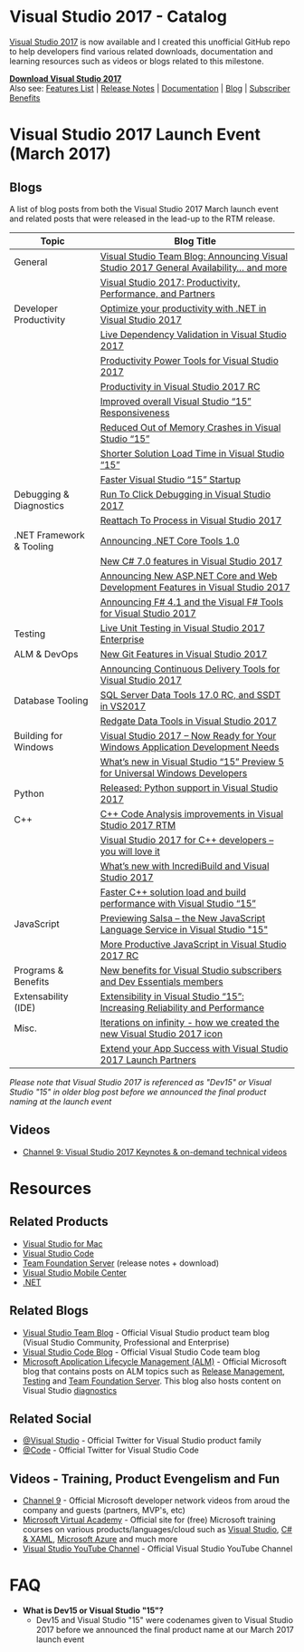 # Visual Studio 2017 - Catalog
[Visual Studio 2017](https://www.visualstudio.com) is now available and I created this unofficial GitHub repo to help developers find various related downloads, documentation and learning resources such as videos or blogs related to this milestone. 

[**Download Visual Studio 2017**](https://www.visualstudio.com/vs/whatsnew/)
<br>
Also see: [Features List](https://www.visualstudio.com/vs/features/) | [Release Notes](https://www.visualstudio.com/en-us/news/releasenotes/vs2017-relnotes)  | [Documentation](https://docs.microsoft.com/en-us/visualstudio/) | [Blog](https://blogs.msdn.microsoft.com/visualstudio/) | [Subscriber Benefits](https://my.visualstudio.com)

# Visual Studio 2017 Launch Event (March 2017)

## Blogs
A list of blog posts from both the Visual Studio 2017 March launch event and related posts that were released in the lead-up to the RTM release.

| Topic                     | Blog Title                                        |
|---------------------------|---------------------------------------------------|
| General                   | [Visual Studio Team Blog: Announcing Visual Studio 2017 General Availability… and more](https://blogs.msdn.microsoft.com/visualstudio/2017/03/07/announcing-visual-studio-2017-general-availability-and-more/) |
|                           | [Visual Studio 2017: Productivity, Performance, and Partners](https://blogs.msdn.microsoft.com/visualstudio/2017/03/07/visual-studio-2017-productivity-performance-and-partners/)
| Developer Productivity    | [Optimize your productivity with .NET in Visual Studio 2017](https://blogs.msdn.microsoft.com/visualstudio/2017/03/08/optimize-your-productivity-with-net-in-visual-studio-2017-2/) |
|                           | [Live Dependency Validation in Visual Studio 2017](https://blogs.msdn.microsoft.com/visualstudio/2016/11/28/more-productive-javascript-in-visual-studio-2017-rc)
|                           | [Productivity Power Tools for Visual Studio 2017](https://blogs.msdn.microsoft.com/visualstudio/2017/03/06/productivity-power-tools-for-visual-studio-2017/)
|                           | [Productivity in Visual Studio 2017 RC](https://blogs.msdn.microsoft.com/visualstudio/2016/11/28/productivity-in-visual-studio-2017-rc/)
|                           | [Improved overall Visual Studio “15” Responsiveness](https://blogs.msdn.microsoft.com/visualstudio/2016/10/14/improved-overall-visual-studio-15-responsiveness/) |
|                           | [Reduced Out of Memory Crashes in Visual Studio “15”](https://blogs.msdn.microsoft.com/visualstudio/2016/10/12/reduced-out-of-memory-crashes-in-visual-studio-15/) |
|                           | [Shorter Solution Load Time in Visual Studio “15”](https://blogs.msdn.microsoft.com/visualstudio/2016/10/11/shorter-solution-load-time-in-visual-studio-15/)|
|                           | [Faster Visual Studio “15” Startup](https://blogs.msdn.microsoft.com/visualstudio/2016/10/10/faster-visual-studio-15-startup/) |
| Debugging & Diagnostics   | [Run To Click Debugging in Visual Studio 2017](https://blogs.msdn.microsoft.com/visualstudioalm/2017/03/07/run-to-click-debugging-in-visual-studio-2017/)
|                           | [Reattach To Process in Visual Studio 2017](https://blogs.msdn.microsoft.com/visualstudioalm/2017/03/07/reattach-to-process-in-visual-studio-2017/) |
| .NET Framework & Tooling  | [Announcing .NET Core Tools 1.0](https://blogs.msdn.microsoft.com/dotnet/2017/03/07/announcing-net-core-tools-1-0/)
|                           | [New C# 7.0 features in Visual Studio 2017](https://blogs.msdn.microsoft.com/dotnet/2017/03/09/new-features-in-c-7-0/) |
|                           | [Announcing New ASP.NET Core and Web Development Features in Visual Studio 2017](https://blogs.msdn.microsoft.com/webdev/2017/03/07/announcing-visual-studio-2017/) |
|                           | [Announcing F# 4.1 and the Visual F# Tools for Visual Studio 2017](https://blogs.msdn.microsoft.com/dotnet/2017/03/07/announcing-f-4-1-and-the-visual-f-tools-for-visual-studio-2017-2/) |
| Testing                   | [Live Unit Testing in Visual Studio 2017 Enterprise](https://blogs.msdn.microsoft.com/visualstudio/2017/03/09/live-unit-testing-in-visual-studio-2017-enterprise/) |
| ALM & DevOps              | [New Git Features in Visual Studio 2017](https://blogs.msdn.microsoft.com/visualstudioalm/2017/03/06/new-git-features-in-visual-studio-2017/) |
|                           | [Announcing Continuous Delivery Tools for Visual Studio 2017](https://blogs.msdn.microsoft.com/visualstudioalm/2017/03/07/run-to-click-debugging-in-visual-studio-2017/)
| Database Tooling          | [SQL Server Data Tools 17.0 RC, and SSDT in VS2017](https://blogs.msdn.microsoft.com/ssdt/2017/03/10/sql-server-data-tools-17-0-rc-and-ssdt-in-vs2017/)|
|                           | [Redgate Data Tools in Visual Studio 2017](https://blogs.msdn.microsoft.com/visualstudio/)
| Building for Windows      | [Visual Studio 2017 – Now Ready for Your Windows Application Development Needs](https://blogs.windows.com/buildingapps/2017/03/07/visual-studio-2017-now-ready-windows-application-development-needs/)
|                           | [What’s new in Visual Studio “15” Preview 5 for Universal Windows Developers](https://blogs.msdn.microsoft.com/visualstudio/2016/10/06/whats-new-in-visual-studio-15-preview-5-for-universal-windows-developers/)
| Python                    | [Released: Python support in Visual Studio 2017](https://blogs.msdn.microsoft.com/pythonengineering/2017/03/07/python-support-in-vs2017/)
| C++                       | [C++ Code Analysis improvements in Visual Studio 2017 RTM](https://blogs.msdn.microsoft.com/vcblog/2017/03/07/c-code-analysis-improvements-in-visual-studio-2017-rtm/) |
|                           | [Visual Studio 2017 for C++ developers – you will love it](https://blogs.msdn.microsoft.com/vcblog/2017/03/07/visual-studio-2017-for-c-developers-you-will-love-it/) |
|                           | [What’s new with IncrediBuild and Visual Studio 2017](https://blogs.msdn.microsoft.com/vcblog/2017/03/13/whats-new-with-incredibuild-and-visual-studio-2017/) |
|                           | [Faster C++ solution load and build performance with Visual Studio “15”](https://blogs.msdn.microsoft.com/visualstudio/2016/10/13/faster-c-solution-load-and-build-performance-with-visual-studio-15/)
| JavaScript                | [Previewing Salsa – the New JavaScript Language Service in Visual Studio "15"](https://blogs.msdn.microsoft.com/visualstudio/2016/04/08/previewing-salsa-javascript-language-service-visual-studio-15/)
|                           | [More Productive JavaScript in Visual Studio 2017 RC](https://blogs.msdn.microsoft.com/visualstudio/2016/11/28/more-productive-javascript-in-visual-studio-2017-rc/)
| Programs & Benefits       | [New benefits for Visual Studio subscribers and Dev Essentials members](https://blogs.msdn.microsoft.com/visualstudio/2017/03/07/new-benefits-for-visual-studio-subscribers-and-dev-essentials-members/)
| Extensability (IDE)       | [Extensibility in Visual Studio “15”: Increasing Reliability and Performance](https://blogs.msdn.microsoft.com/visualstudio/2016/11/10/extensibility-in-visual-studio-15-increasing-reliability-and-performance/)
| Misc.                     | [Iterations on infinity - how we created the new Visual Studio 2017 icon](https://blogs.msdn.microsoft.com/visualstudio/2017/03/08/iterations-on-infinity/) |
|                           | [Extend your App Success with Visual Studio 2017 Launch Partners](https://blogs.msdn.microsoft.com/visualstudio/2017/03/07/extend-your-app-success-with-visual-studio-2017-launch-partners/)

_Please note that Visual Studio 2017 is referenced as "Dev15" or Visual Studio "15" in older blog post before we announced the final product naming at the launch event_

## Videos
* [Channel 9: Visual Studio 2017 Keynotes & on-demand technical videos](http://channel9.msdn.com/Events/Visual-Studio/Visual-Studio-2017-Launch/)

# Resources

## Related Products
* [Visual Studio for Mac](https://www.visualstudio.com/vs/visual-studio-mac/)
* [Visual Studio Code](https://code.visualstudio.com)
* [Team Foundation Server](https://www.visualstudio.com/en-us/news/releasenotes/tfs2017-relnotes) (release notes + download)
* [Visual Studio Mobile Center](https://mobile.azure.com/)
* [.NET](https://www.microsoft.com/net)

## Related Blogs
* [Visual Studio Team Blog](https://blogs.msdn.microsoft.com/visualstudio/) - Official Visual Studio product team blog (Visual Studio Community, Professional and Enterprise)
* [Visual Studio Code Blog](https://code.visualstudio.com/) - Official Visual Studio Code team blog
* [Microsoft Application Lifecycle Management (ALM)](https://blogs.msdn.microsoft.com/visualstudioalm/) - Official Microsoft blog that contains posts on ALM topics such as [Release Management](https://blogs.msdn.microsoft.com/visualstudioalm/tag/release-management/), [Testing](https://blogs.msdn.microsoft.com/visualstudioalm/tag/testing/) and [Team Foundation Server](https://blogs.msdn.microsoft.com/visualstudioalm/tag/team-foundation-server/). This blog also hosts content on Visual Studio [diagnostics](https://blogs.msdn.microsoft.com/visualstudioalm/tag/diagnostics/)

## Related Social
* [@Visual Studio](https://www.twitter.com/VisualStudio) - Official Twitter for Visual Studio product family
* [@Code](https://twitter.com/code) - Official Twitter for Visual Studio Code

## Videos - Training, Product Evengelism and Fun
* [Channel 9](https://channel9.msdn.com) - Official Microsoft developer network videos from aroud the company and guests (partners, MVP's, etc)
* [Microsoft Virtual Academy](https://mva.microsoft.com/) - Official site for (free) Microsoft training courses on various products/languages/cloud such as [Visual Studio](https://mva.microsoft.com/product-training/visual-studio-courses#!jobf=Developer&lang=1033), [C# & XAML](https://mva.microsoft.com/training-topics/c-app-development#!jobf=Developer&lang=1033), [Microsoft Azure](https://mva.microsoft.com/training-topics/cloud-app-development#!jobf=Developer&lang=1033) and much more
* [Visual Studio YouTube Channel](https://wwww.youtube.com/VisualStudio) - Official Visual Studio YouTube Channel

# FAQ

* **What is Dev15 or Visual Studio "15"?**
    * Dev15 and Visual Studio "15" were codenames given to Visual Studio 2017 before we announced the final product name at our March 2017 launch event